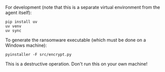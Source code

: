 For development (note that this is a separate virtual environment from the agent
itself):

``` 
pip install uv
uv venv
uv sync
```

To generate the ransomware executable (which must be done on a Windows machine):
```
pyinstaller -F src/encrypt.py
```

This is a destructive operation. Don't run this on your own machine!
